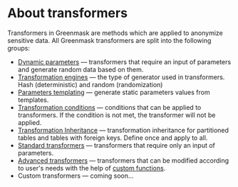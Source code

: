 # About transformers

Transformers in Greenmask are methods which are applied to anonymize sensitive data. All Greenmask transformers are
split into the following groups:

- [Dynamic parameters](dynamic_parameters.md) — transformers that require an input of parameters and generate
  random data based on them.
- [Transformation engines](transformation_engines.md) — the type of generator used in transformers. Hash (deterministic)
  and random (randomization)
- [Parameters templating](parameters_templating.md) — generate static parameters values from templates.
- [Transformation conditions](transformation_condition.md) — conditions that can be applied to transformers. If the
  condition is not met, the transformer will not be applied.
- [Transformation Inheritance](transformation_inheritance.md) — transformation inheritance for partitioned tables and
  tables with foreign keys. Define once and apply to all.
- [Standard transformers](standard_transformers/index.md) — transformers that require only an input of parameters.
- [Advanced transformers](advanced_transformers/index.md) — transformers that can be modified according to user's needs
  with the help of [custom functions](advanced_transformers/custom_functions/index.md).
- Custom transformers — coming soon...

